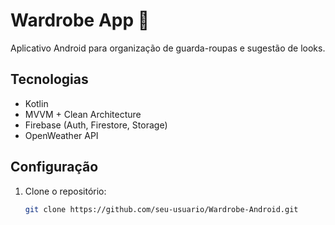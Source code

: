 
# Wardrobe App 👗

Aplicativo Android para organização de guarda-roupas e sugestão de looks.

## Tecnologias
- Kotlin
- MVVM + Clean Architecture
- Firebase (Auth, Firestore, Storage)
- OpenWeather API

## Configuração
1. Clone o repositório:
   ```bash
   git clone https://github.com/seu-usuario/Wardrobe-Android.git
